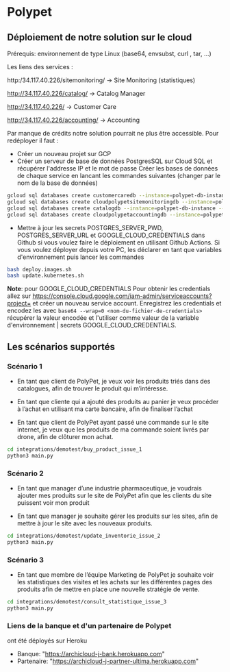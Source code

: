 # Polypet

## Déploiement de notre solution sur le cloud

Prérequis: environnement de type Linux (base64, envsubst, curl , tar, ...)

Les liens des services :

http:/34.117.40.226/sitemonitoring/ -> Site Monitoring (statistiques)

http://34.117.40.226/catalog/ -> Catalog Manager

http://34.117.40.226/ -> Customer Care

http://34.117.40.226/accounting/ -> Accounting

Par manque de crédits notre solution pourrait ne plus être accessible.
Pour redéployer il faut :
- Créer un nouveau projet sur GCP
- Créer un serveur de base de données PostgresSQL sur Cloud SQL et récupérer l'addresse IP et le mot de passe
  Créer les bases de données de chaque service en lancant les commandes suivantes (changer <polypet-db-instance> par le nom de la base de données)

```sh
gcloud sql databases create customercaredb --instance=polypet-db-instance --charset=UTF8 --collation=en_US.UTF8
gcloud sql databases create cloudpolypetsitemonitoringdb --instance=polypet-db-instance --charset=UTF8 --collation=en_US.UTF8
gcloud sql databases create catalogdb --instance=polypet-db-instance --charset=UTF8 --collation=en_US.UTF8
gcloud sql databases create cloudpolypetaccountingdb --instance=polypet-db-instance --charset=UTF8 --collation=en_US.UTF8
```
- Mettre à jour les secrets  POSTGRES_SERVER_PWD, POSTGRES_SERVER_URL et GOOGLE_CLOUD_CREDENTIALS dans Github
  si vous voulez faire le déploiement en utilisant Github Actions.
  Si vous voulez déployer depuis votre PC, les déclarer en tant que variables d'environnement puis lancer les commandes
```sh
bash deploy.images.sh
bash update.kubernetes.sh
```

**Note**: pour GOOGLE_CLOUD_CREDENTIALS
Pour obtenir les credentials allez sur https://console.cloud.google.com/iam-admin/serviceaccounts?project=<nom-du-projet>
et créer un nouveau service account. Enregistrez les credentials et encodez les avec
`base64 --wrap=0 <nom-du-fichier-de-credentials>`
récupérer la valeur encodée et l'utiliser comme valeur de la variable d'environnement | secrets GOOGLE_CLOUD_CREDENTIALS.



## Les scénarios supportés
### Scénario 1

- En tant que client de PolyPet, je veux voir les produits triés dans des catalogues,
afin de trouver le produit qui m’intéresse.


- En tant que cliente qui a ajouté des produits au panier je veux procéder à l’achat en utilisant ma carte bancaire,
afin de finaliser l’achat


- En tant que client de PolyPet ayant passé une commande sur le site internet, je veux que les produits de ma commande soient livrés par drone, 
afin de clôturer mon achat.


```sh
cd integrations/demotest/buy_product_issue_1
python3 main.py
```

### Scénario 2

- En tant que manager d’une industrie pharmaceutique, je voudrais ajouter mes produits sur le site de PolyPet 
afin que les clients du site puissent voir mon produit


- En tant que manager je souhaite gérer les produits sur les sites,
afin de mettre à jour le site avec les nouveaux produits.


```sh
cd integrations/demotest/update_inventorie_issue_2
python3 main.py
```


### Scénario 3

- En tant que membre de l’équipe Marketing de PolyPet je souhaite voir les statistiques des visites et les achats sur les différentes pages des produits
afin de mettre en place une nouvelle stratégie de vente.

```sh
cd integrations/demotest/consult_statistique_issue_3
python3 main.py
``` 

### Liens de la banque et d'un partenaire de Polypet
 ont été déployés sur Heroku
- Banque:  "https://archicloud-j-bank.herokuapp.com"
- Partenaire: "https://archicloud-j-partner-ultima.herokuapp.com"






